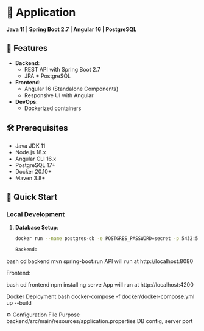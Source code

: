 # 🚀 Application 

**Java 11 | Spring Boot 2.7 | Angular 16 | PostgreSQL**


## 📌 Features

- **Backend**: 
  - REST API with Spring Boot 2.7
  - JPA + PostgreSQL
- **Frontend**:
  - Angular 16 (Standalone Components)
  - Responsive UI with Angular
- **DevOps**:
  - Dockerized containers

## 🛠️ Prerequisites

- Java JDK 11
- Node.js 18.x
- Angular CLI 16.x
- PostgreSQL 17+
- Docker 20.10+
- Maven 3.8+


## 🚀 Quick Start

### Local Development

1. **Database Setup**:
   ```bash
   docker run --name postgres-db -e POSTGRES_PASSWORD=secret -p 5432:5432 -d postgres:17

   Backend:

bash
cd backend
mvn spring-boot:run
API will run at http://localhost:8080

Frontend:

bash
cd frontend
npm install
ng serve
App will run at http://localhost:4200

Docker Deployment
bash
docker-compose -f docker/docker-compose.yml up --build

⚙️ Configuration
File	Purpose
backend/src/main/resources/application.properties	DB config, server port
